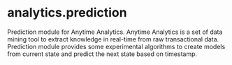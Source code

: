 analytics.prediction
====================

Prediction module for Anytime Analytics. Anytime Analytics is a set of data mining tool to extract knowledge in real-time from raw transactional data.
Prediction module provides some experimental algorithms to create models from current state and predict the next state based on timestamp.
